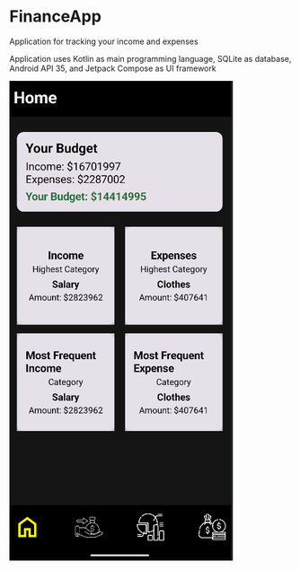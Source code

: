 # FinanceApp
Application for tracking your income and expenses

Application uses Kotlin as main programming language, SQLite as database, Android API 35, and Jetpack Compose as UI framework  

![screenshot](home.png)
